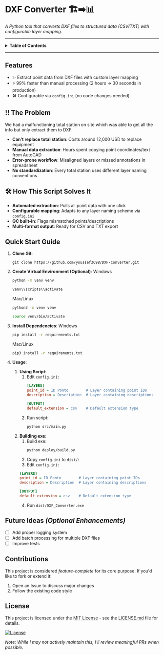 # DXF Converter 🏗️➡️📊

_A Python tool that converts DXF files to structured data (CSV/TXT) with configurable layer mapping._

---
<details>
<summary><strong>Table of Contents</strong></summary>
  
- [Features](#features)
- [‼️ The Problem](#️-the-problem)
- [🛠️ How This Script Solves It](#️-how-this-script-solves-it)
- [Quick Start Guide](#quick-start-guide)
- [Future Ideas *(Optional Enhancements)*](#future-ideas-optional-enhancements)
- [Contributions](#contributions)
- [License](#license)

</details>

---

## Features
- ✨ Extract point data from DXF files with custom layer mapping
- ⚡ 99% faster than manual processing (2 hours -> 30 seconds in production)
- 🛠️ Configurable via `config.ini` (no code changes needed)

## ‼️ The Problem
We had a malfunctioning total station on site which was able to get all the info but only extract them to DXF.
- **Can't replace total station**: Costs around 12,000 USD to replace equipment
- **Manual data extraction**: Hours spent copying point coordinates/text from AutoCAD
- **Error-prone workflow**: Misaligned layers or missed annotations in spreadsheet
- **No standardization**: Every total station uses different layer naming conventions

## 🛠️ How This Script Solves It 
- **Automated extraction**: Pulls all point data with one click
- **Configurable mapping**: Adapts to any layer naming scheme via `config.ini`
- **QC built-in**: Flags mismatched points/descriptions
- **Multi-format output**: Ready for CSV and TXT export

## Quick Start Guide
1. **Clone Git**:
   ```git
   git clone https://github.com/youssef3698/DXF-Converter.git
   ```

2. **Create Virtual Environment (Optional)**:
   Windows
   ```bash
   python -m venv venv
   ```
   ```bash
   venv\\scripts\\activate
   ```
   
   Mac/Linux
   ```bash
   python3 -m venv venv
   ```
   ```bash
   source venv/bin/activate
   ```

3. **Install Dependencies**:
   Windows
   ```bash
   pip install -r requirements.txt
   ```
   Mac/Linux
   ```bash
   pip3 install -r requirements.txt
   ```

4. **Usage**:
    1. **Using Script**:
         1. Edit `config.ini`:
            ```ini
            [LAYERS]
            point_id = ID Ponto        # Layer containing point IDs
            description = Description  # Layer containing descriptions

            [OUTPUT]
            default_extension = csv    # Default extension type
            ```
        1. Run script:
            ```bash
            python src/main.py
            ```
    2. **Building exe**:
        1. Build exe:
            ```bash
            python deploy/build.py
            ```
        2. Copy `config.ini` to `dist/`:
        3. Edit `config.ini`:
          ```ini
          [LAYERS]
          point_id = ID Ponto        # Layer containing point IDs
          description = Description  # Layer containing descriptions

          [OUTPUT]
          default_extension = csv    # Default extension type
          ```
        4. Run `dist/DXF_Converter.exe`

## Future Ideas *(Optional Enhancements)*
- [ ] Add proper logging system
- [ ] Add batch processing for multiple DXF files
- [ ] Improve tests

## Contributions
This project is considered *feature-complete* for its core purpose. If you'd like to fork or extend it:
1. Open an Issue to discuss major changes
2. Follow the existing code style

## License
This project is licensed under the [MIT License](LICENSE.md) - see the [LICENSE.md](LICENSE.md) file for details.

[![License](https://img.shields.io/badge/License-MIT-blue.svg)](https://opensource.org/licenses/MIT)

*Note: While I may not actively maintain this, I'll review meaningful PRs when possible.*
